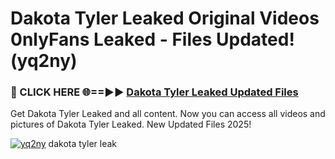 # Dakota Tyler Leaked Original Videos 0nlyFans Leaked - Files Updated! (yq2ny)

<h3>🔴 CLICK HERE 🌐==►► <a href="https://tinyurl.com/3hn5wdd3" rel="nofollow">Dakota Tyler Leaked Updated Files</a></h3>

Get Dakota Tyler Leaked and all content. Now you can access all videos and pictures of Dakota Tyler Leaked. New Updated Files 2025!

[![yq2ny](https://i.imgur.com/4HnBqBT.gif)](https://tinyurl.com/3hn5wdd3)
dakota tyler leak